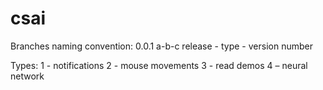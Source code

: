 # csai

Branches naming convention:
0.0.1
a-b-c
release - type - version number

Types:
1 - notifications
2 - mouse movements
3 - read demos
4 – neural network
